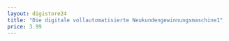 ```yaml
---
layout: digistore24
title: "Die digitale vollautomatisierte Neukundengewinnungsmaschine1"
price: 3.99
---
```

